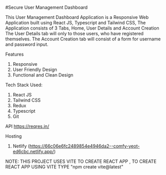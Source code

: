 #Secure User Management Dashboard

This User Management Dashboard Application is a Responsive Web Application built using React JS, Typescript and Tailwind CSS, The Application consists of 3 Tabs, Home, User Details and Account Creation
The User Details tab will only to those users, who have registered themselves.
The Account Creation tab will consist of a form for username and password input.

Features
1. Responsive
2. User Friendly Design
3. Functional and Clean Design


Tech Stack Used:
1. React JS
2. Tailwind CSS
3. Redux
4. Typescript
5. Git

API
https://reqres.in/

Hosting
1. Netlify (https://66c06e6fc2489854e4946da2--comfy-yeot-ed6cbc.netlify.app/)

   
NOTE: THIS PROJECT USES VITE TO CREATE REACT APP , TO CREATE REACT APP USING VITE TYPE "npm create vite@latest"

